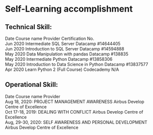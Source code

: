 # Self-Learning accomplishment 


## Technical Skill:

Date	Course name	Provider	Certification No. <br />
Jun 2020	Intermediate SQL Server	Datacamp	#14644405 <br />
Jun 2020	Introduction to SQL Server	Datacamp	#14594888 <br />
May 2020	Data Manipulation with pandas	Datacamp	#138835 <br />
May 2020	Intermediate Python	Datacamp	#13858306 <br />
May 2020	Introduction to Data Science in Python	Datacamp	#13837577 <br />
Apr 2020	Learn Python 2 (Full Course)	Codecademy	N/A <br />


## Operational Skill:






Date	Course name	Provider <br />
Aug 18, 2020:	PROJECT MANAGEMENT AWARENESS	Airbus Develop Centre of Excellence <br />
Oct 17-18, 2019:	DEALING WITH CONFLICT	Airbus Develop Centre of Excellence <br />
Aug, 29-30, 2020:	SELF AWARENESS AND PERSONAL DEVELOPMENT	Airbus Develop Centre of Excellence <br />
